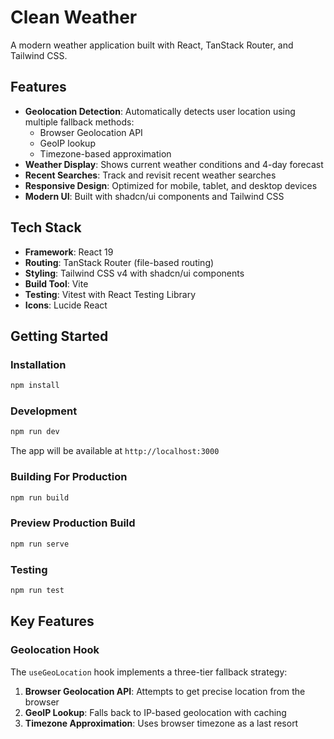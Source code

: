 # Clean Weather

A modern weather application built with React, TanStack Router, and Tailwind CSS.

## Features

- **Geolocation Detection**: Automatically detects user location using multiple fallback methods:
  - Browser Geolocation API
  - GeoIP lookup
  - Timezone-based approximation
- **Weather Display**: Shows current weather conditions and 4-day forecast
- **Recent Searches**: Track and revisit recent weather searches
- **Responsive Design**: Optimized for mobile, tablet, and desktop devices
- **Modern UI**: Built with shadcn/ui components and Tailwind CSS

## Tech Stack

- **Framework**: React 19
- **Routing**: TanStack Router (file-based routing)
- **Styling**: Tailwind CSS v4 with shadcn/ui components
- **Build Tool**: Vite
- **Testing**: Vitest with React Testing Library
- **Icons**: Lucide React

## Getting Started

### Installation

```bash
npm install
```

### Development

```bash
npm run dev
```

The app will be available at `http://localhost:3000`

### Building For Production

```bash
npm run build
```

### Preview Production Build

```bash
npm run serve
```

### Testing

```bash
npm run test
```

## Key Features

### Geolocation Hook

The `useGeoLocation` hook implements a three-tier fallback strategy:

1. **Browser Geolocation API**: Attempts to get precise location from the browser
2. **GeoIP Lookup**: Falls back to IP-based geolocation with caching
3. **Timezone Approximation**: Uses browser timezone as a last resort
